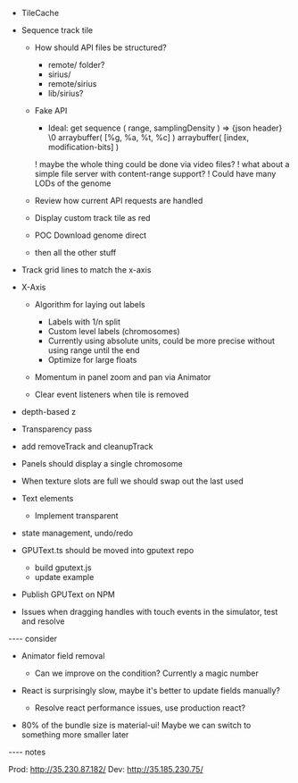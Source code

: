 - TileCache


- Sequence track tile
    - How should API files be structured?
        - remote/ folder?
        - sirius/
        - remote/sirius
        - lib/sirius?
    - Fake API
        - Ideal:
            get sequence ( range, samplingDensity )
                =>
                {json header}
                \0
                <gatc proportions> arraybuffer(
                    [%g, %a, %t, %c]
                )
                <modifiations> arraybuffer(
                    [index, modification-bits]
                )

        ! maybe the whole thing could be done via video files?
        ! what about a simple file server with content-range support?
        ! Could have many LODs of the genome
    - Review how current API requests are handled
    - Display custom track tile as red
    - POC Download genome direct
    - then all the other stuff

- Track grid lines to match the x-axis

- X-Axis
    - Algorithm for laying out labels
        - Labels with 1/n split
        - Custom level labels (chromosomes)
        - Currently using absolute units, could be more precise without using range until the end
        - Optimize for large floats
    - Momentum in panel zoom and pan via Animator

    - Clear event listeners when tile is removed

- depth-based z
- Transparency pass
- add removeTrack and cleanupTrack

- Panels should display a single chromosome

- When texture slots are full we should swap out the last used
- Text elements
    - Implement transparent

- state management, undo/redo

- GPUText.ts should be moved into gputext repo
    - build gputext.js
    - update example
- Publish GPUText on NPM

- Issues when dragging handles with touch events in the simulator, test and resolve

---- consider

- Animator field removal
    - Can we improve on the condition? Currently a magic number

- React is surprisingly slow, maybe it's better to update fields manually?
    - Resolve react performance issues, use production react?
- 80% of the bundle size is material-ui! Maybe we can switch to something more smaller later

---- notes

Prod: http://35.230.87.182/
Dev: http://35.185.230.75/